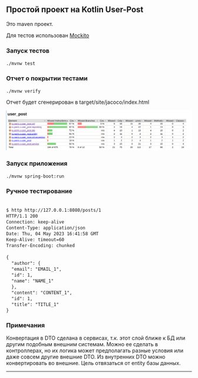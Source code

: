 ## Простой проект на Kotlin User-Post

Это maven проект.

Для тестов использован [Mockito](https://site.mockito.org/)

### Запуск тестов

```shell
./mvnw test
```

### Отчет о покрытии тестами

````shell
./mvnw verify
````

Отчет будет сгенерирован в target/site/jacoco/index.html

![Покрытие тестами](doc/jacoco.png)

### Запуск приложения

````shell
./mvnw spring-boot:run
````

### Ручное тестирование

````shell

$ http http://127.0.0.1:8080/posts/1
HTTP/1.1 200
Connection: keep-alive
Content-Type: application/json
Date: Thu, 04 May 2023 16:41:58 GMT
Keep-Alive: timeout=60
Transfer-Encoding: chunked

{
  "author": {
  "email": "EMAIL_1",
  "id": 1,
  "name": "NAME_1"
  },
  "content": "CONTENT_1",
  "id": 1,
  "title": "TITLE_1"
}
````


### Примечания

Конвертация в DTO сделана в сервисах, т.к. этот слой ближе к БД или другим подобным внешним системам. Можно ее сделать в контроллерах, но их логика может предполагать разные условия или даже совсем другие внешние DTO. Из внутренних DTO можно конвертировать во внешние. Цель отвязаться от entity базы данных.  

---